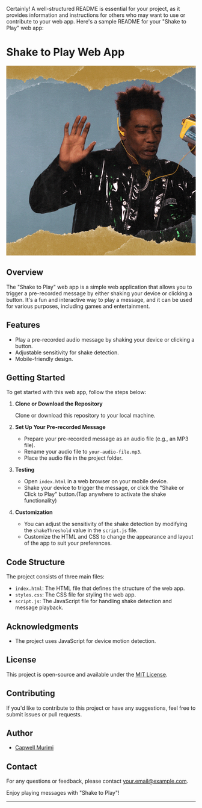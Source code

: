 Certainly! A well-structured README is essential for your project, as it provides information and instructions for others who may want to use or contribute to your web app. Here's a sample README for your "Shake to Play" web app:

# Shake to Play Web App

![Shake to Play Demo](demo.gif)

## Overview

The "Shake to Play" web app is a simple web application that allows you to trigger a pre-recorded message by either shaking your device or clicking a button. It's a fun and interactive way to play a message, and it can be used for various purposes, including games and entertainment.

## Features

- Play a pre-recorded audio message by shaking your device or clicking a button.
- Adjustable sensitivity for shake detection.
- Mobile-friendly design.

## Getting Started

To get started with this web app, follow the steps below:

1. **Clone or Download the Repository**

   Clone or download this repository to your local machine.

2. **Set Up Your Pre-recorded Message**

   - Prepare your pre-recorded message as an audio file (e.g., an MP3 file).
   - Rename your audio file to `your-audio-file.mp3`.
   - Place the audio file in the project folder.

3. **Testing**

   - Open `index.html` in a web browser on your mobile device.
   - Shake your device to trigger the message, or click the "Shake or Click to Play" button.(Tap anywhere to activate the shake functionality)

4. **Customization**

   - You can adjust the sensitivity of the shake detection by modifying the `shakeThreshold` value in the `script.js` file.
   - Customize the HTML and CSS to change the appearance and layout of the app to suit your preferences.

## Code Structure

The project consists of three main files:

- `index.html`: The HTML file that defines the structure of the web app.
- `styles.css`: The CSS file for styling the web app.
- `script.js`: The JavaScript file for handling shake detection and message playback.

## Acknowledgments

- The project uses JavaScript for device motion detection.

## License

This project is open-source and available under the [MIT License](LICENSE).

## Contributing

If you'd like to contribute to this project or have any suggestions, feel free to submit issues or pull requests.

## Author

- [Capwell Murimi](https://github.com/capwell-murimi)

## Contact

For any questions or feedback, please contact [your.email@example.com](mailto:capwellmurimi@gmail.com).

Enjoy playing messages with "Shake to Play"!

---
